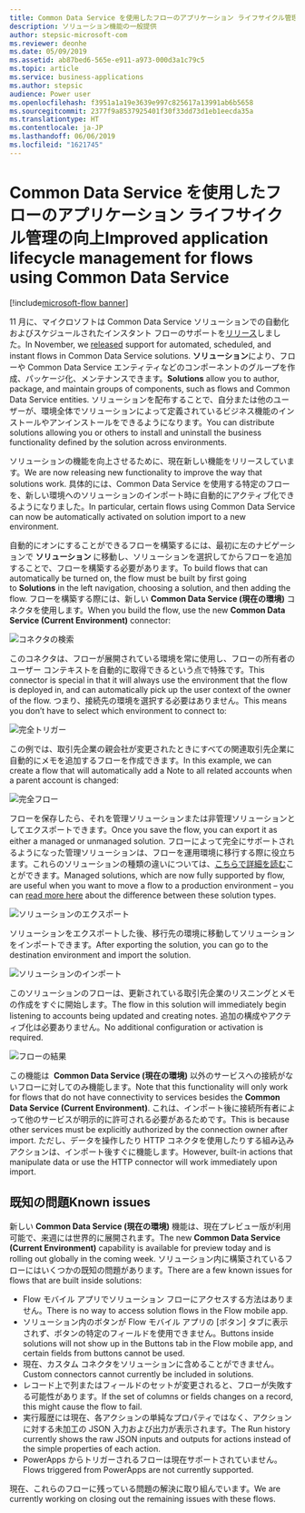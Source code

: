 ```yaml
---
title: Common Data Service を使用したフローのアプリケーション ライフサイクル管理の向上
description: ソリューション機能の一般提供
author: stepsic-microsoft-com
ms.reviewer: deonhe
ms.date: 05/09/2019
ms.assetid: ab87bed6-565e-e911-a973-000d3a1c79c5
ms.topic: article
ms.service: business-applications
ms.author: stepsic
audience: Power user
ms.openlocfilehash: f3951a1a19e3639e997c825617a13991ab6b5658
ms.sourcegitcommit: 2377f9a8537925401f30f33dd73d1eb1eecda35a
ms.translationtype: HT
ms.contentlocale: ja-JP
ms.lasthandoff: 06/06/2019
ms.locfileid: "1621745"
---
```

# <a name="improved-application-lifecycle-management-for-flows-using-common-data-service"></a><span data-ttu-id="b89b1-103">Common Data Service を使用したフローのアプリケーション ライフサイクル管理の向上</span><span class="sxs-lookup"><span data-stu-id="b89b1-103">Improved application lifecycle management for flows using Common Data Service</span></span>

[!include[microsoft-flow banner](../includes/microsoft-flow.md)]

<span data-ttu-id="b89b1-104">11 月に、マイクロソフトは Common Data Service ソリューションでの自動化およびスケジュールされたインスタント フローのサポートを[リリース](https://flow.microsoft.com/blog/solutions-in-microsoft-flow/)しました。</span><span class="sxs-lookup"><span data-stu-id="b89b1-104">In November, we [released](https://flow.microsoft.com/blog/solutions-in-microsoft-flow/) support for automated, scheduled, and instant flows in Common Data Service solutions.</span></span> <span data-ttu-id="b89b1-105">**ソリューション**により、フローや Common Data Service エンティティなどのコンポーネントのグループを作成、パッケージ化、メンテナンスできます。</span><span class="sxs-lookup"><span data-stu-id="b89b1-105">**Solutions** allow you to author, package, and maintain groups of components, such as flows and Common Data Service entities.</span></span> <span data-ttu-id="b89b1-106">ソリューションを配布することで、自分または他のユーザーが、環境全体でソリューションによって定義されているビジネス機能のインストールやアンインストールをできるようになります。</span><span class="sxs-lookup"><span data-stu-id="b89b1-106">You can distribute solutions allowing you or others to install and uninstall the business functionality defined by the solution across environments.</span></span>

<span data-ttu-id="b89b1-107">ソリューションの機能を向上させるために、現在新しい機能をリリースしています。</span><span class="sxs-lookup"><span data-stu-id="b89b1-107">We are now releasing new functionality to improve the way that solutions work.</span></span> <span data-ttu-id="b89b1-108">具体的には、Common Data Service を使用する特定のフローを、新しい環境へのソリューションのインポート時に自動的にアクティブ化できるようになりました。</span><span class="sxs-lookup"><span data-stu-id="b89b1-108">In particular, certain flows using Common Data Service can now be automatically activated on solution import to a new environment.</span></span>

<span data-ttu-id="b89b1-109">自動的にオンにすることができるフローを構築するには、最初に左のナビゲーションで **ソリューション** に移動し、ソリューションを選択してからフローを追加することで、フローを構築する必要があります。</span><span class="sxs-lookup"><span data-stu-id="b89b1-109">To build flows that can automatically be turned on, the flow must be built by first going to **Solutions** in the left navigation, choosing a solution, and then adding the flow.</span></span> <span data-ttu-id="b89b1-110">フローを構築する際には、新しい **Common Data Service (現在の環境)** コネクタを使用します。</span><span class="sxs-lookup"><span data-stu-id="b89b1-110">When you build the flow, use the new **Common Data Service (Current Environment)** connector:</span></span>

![コネクタの検索](media/cds-native-1.png)

<span data-ttu-id="b89b1-112">このコネクタは、フローが展開されている環境を常に使用し、フローの所有者のユーザー コンテキストを自動的に取得できるという点で特殊です。</span><span class="sxs-lookup"><span data-stu-id="b89b1-112">This connector is special in that it will always use the environment that the flow is deployed in, and can automatically pick up the user context of the owner of the flow.</span></span> <span data-ttu-id="b89b1-113">つまり、接続先の環境を選択する必要はありません。</span><span class="sxs-lookup"><span data-stu-id="b89b1-113">This means you don’t have to select which environment to connect to:</span></span>

![完全トリガー](media/cds-native-2.png)

<span data-ttu-id="b89b1-115">この例では、取引先企業の親会社が変更されたときにすべての関連取引先企業に自動的にメモを追加するフローを作成できます。</span><span class="sxs-lookup"><span data-stu-id="b89b1-115">In this example, we can create a flow that will automatically add a Note to all related accounts when a parent account is changed:</span></span>

![完全フロー](media/cds-native-3.png)

<span data-ttu-id="b89b1-117">フローを保存したら、それを管理ソリューションまたは非管理ソリューションとしてエクスポートできます。</span><span class="sxs-lookup"><span data-stu-id="b89b1-117">Once you save the flow, you can export it as either a managed or unmanaged solution.</span></span> <span data-ttu-id="b89b1-118">フローによって完全にサポートされるようになった管理ソリューションは、フローを運用環境に移行する際に役立ちます。これらのソリューションの種類の違いについては、[こちらで詳細を読む](https://docs.microsoft.com/dynamics365/customer-engagement/developer/introduction-solutions#unmanaged-and-managed-solutions)ことができます。</span><span class="sxs-lookup"><span data-stu-id="b89b1-118">Managed solutions, which are now fully supported by flow, are useful when you want to move a flow to a production environment – you can [read more here](https://docs.microsoft.com/dynamics365/customer-engagement/developer/introduction-solutions#unmanaged-and-managed-solutions) about the difference between these solution types.</span></span>

![ソリューションのエクスポート](media/cds-native-4.png)

<span data-ttu-id="b89b1-120">ソリューションをエクスポートした後、移行先の環境に移動してソリューションをインポートできます。</span><span class="sxs-lookup"><span data-stu-id="b89b1-120">After exporting the solution, you can go to the destination environment and import the solution.</span></span>

![ソリューションのインポート](media/cds-native-5.png)

<span data-ttu-id="b89b1-122">このソリューションのフローは、更新されている取引先企業のリスニングとメモの作成をすぐに開始します。</span><span class="sxs-lookup"><span data-stu-id="b89b1-122">The flow in this solution will immediately begin listening to accounts being updated and creating notes.</span></span> <span data-ttu-id="b89b1-123">追加の構成やアクティブ化は必要ありません。</span><span class="sxs-lookup"><span data-stu-id="b89b1-123">No additional configuration or activation is required.</span></span>

![フローの結果](media/cds-native-6.png)

<span data-ttu-id="b89b1-125">この機能は  **Common Data Service (現在の環境)** 以外のサービスへの接続がないフローに対してのみ機能します。</span><span class="sxs-lookup"><span data-stu-id="b89b1-125">Note that this functionality will only work for flows that do not have connectivity to services besides the **Common Data Service (Current Environment)**.</span></span> <span data-ttu-id="b89b1-126">これは、インポート後に接続所有者によって他のサービスが明示的に許可される必要があるためです。</span><span class="sxs-lookup"><span data-stu-id="b89b1-126">This is because other services must be explicitly authorized by the connection owner after import.</span></span> <span data-ttu-id="b89b1-127">ただし、データを操作したり HTTP コネクタを使用したりする組み込みアクションは、インポート後すぐに機能します。</span><span class="sxs-lookup"><span data-stu-id="b89b1-127">However, built-in actions that manipulate data or use the HTTP connector will work immediately upon import.</span></span>

## <a name="known-issues"></a><span data-ttu-id="b89b1-128">既知の問題</span><span class="sxs-lookup"><span data-stu-id="b89b1-128">Known issues</span></span>

<span data-ttu-id="b89b1-129">新しい **Common Data Service (現在の環境)** 機能は、現在プレビュー版が利用可能で、来週には世界的に展開されます。</span><span class="sxs-lookup"><span data-stu-id="b89b1-129">The new **Common Data Service (Current Environment)** capability is available for preview today and is rolling out globally in the coming week.</span></span> <span data-ttu-id="b89b1-130">ソリューション内に構築されているフローにはいくつかの既知の問題があります。</span><span class="sxs-lookup"><span data-stu-id="b89b1-130">There are a few known issues for flows that are built inside solutions:</span></span>

*   <span data-ttu-id="b89b1-131">Flow モバイル アプリでソリューション フローにアクセスする方法はありません。</span><span class="sxs-lookup"><span data-stu-id="b89b1-131">There is no way to access solution flows in the Flow mobile app.</span></span>
*   <span data-ttu-id="b89b1-132">ソリューション内のボタンが Flow モバイル アプリの [ボタン] タブに表示されず、ボタンの特定のフィールドを使用できません。</span><span class="sxs-lookup"><span data-stu-id="b89b1-132">Buttons inside solutions will not show up in the Buttons tab in the Flow mobile app, and certain fields from buttons cannot be used.</span></span>
*   <span data-ttu-id="b89b1-133">現在、カスタム コネクタをソリューションに含めることができません。</span><span class="sxs-lookup"><span data-stu-id="b89b1-133">Custom connectors cannot currently be included in solutions.</span></span>
*   <span data-ttu-id="b89b1-134">レコード上で列またはフィールドのセットが変更されると、フローが失敗する可能性があります。</span><span class="sxs-lookup"><span data-stu-id="b89b1-134">If the set of columns or fields changes on a record, this might cause the flow to fail.</span></span>
*   <span data-ttu-id="b89b1-135">実行履歴には現在、各アクションの単純なプロパティではなく、アクションに対する未加工の JSON 入力および出力が表示されます。</span><span class="sxs-lookup"><span data-stu-id="b89b1-135">The Run history currently shows the raw JSON inputs and outputs for actions instead of the simple properties of each action.</span></span>
*   <span data-ttu-id="b89b1-136">PowerApps からトリガーされるフローは現在サポートされていません。</span><span class="sxs-lookup"><span data-stu-id="b89b1-136">Flows triggered from PowerApps are not currently supported.</span></span>

<span data-ttu-id="b89b1-137">現在、これらのフローに残っている問題の解決に取り組んでいます。</span><span class="sxs-lookup"><span data-stu-id="b89b1-137">We are currently working on closing out the remaining issues with these flows.</span></span>
